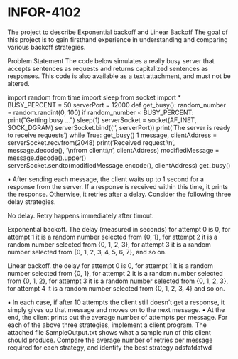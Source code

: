 # INFOR-4102
The project to describe Exponential backoff and Linear Backoff The goal of this project is to gain firsthand experience in understanding and comparing various backoff strategies.

Problem Statement The code below simulates a really busy server that accepts sentences as requests and returns capitalized sentences as responses. This code is also available as a text attachment, and must not be altered.

import random 
from time import sleep 
from socket import * 
BUSY_PERCENT = 50 
serverPort = 12000 
def get_busy(): random_number = random.randint(0, 100) 
if random_number < BUSY_PERCENT: print("Getting busy ...")
sleep(1) 
serverSocket = socket(AF_INET, SOCK_DGRAM) 
serverSocket.bind((’’, serverPort)) 
print(’The server is ready to receive requests’)
while True: 
get_busy() 1 message, clientAddress = serverSocket.recvfrom(2048) 
print(’Received request:\n’, message.decode(), ’\nfrom client:\n’, clientAddress)
modifiedMessage = message.decode().upper() 
serverSocket.sendto(modifiedMessage.encode(), clientAddress) 
get_busy()

• After sending each message, the client waits up to 1 second for a response from the server. If a response is received within this time, it prints the response. Otherwise, it retries after a delay. Consider the following three delay strategies.

No delay. Retry happens immediately after timout.

Exponential backoff. The delay (measured in seconds) for attempt 0 is 0, for attempt 1 it is a random number selected from {0, 1}, for attempt 2 it is a random number selected from {0, 1, 2, 3}, for attempt 3 it is a random number selected from {0, 1, 2, 3, 4, 5, 6, 7}, and so on.

Linear backoff. the delay for attempt 0 is 0, for attempt 1 it is a random number selected from {0, 1}, for attempt 2 it is a random number selected from {0, 1, 2}, for attempt 3 it is a random number selected from {0, 1, 2, 3}, for attempt 4 it is a random number selected from {0, 1, 2, 3, 4} and so on. 

• In each case, if after 10 attempts the client still doesn’t get a response, it simply gives up that message and moves on to the next message. • At the end, the client prints out the average number of attempts per message. For each of the above three strategies, implement a client program. The attached file SampleOutput.txt shows what a sample run of this client should produce. Compare the average number of retries per message required for each strategy, and identify the best strategy
adsfafdafwd